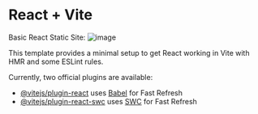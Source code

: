 # React + Vite
Basic React Static Site:
![image](https://github.com/Pritam-kumar1/React-Vite/assets/43674653/c88ea332-d7bb-434f-adb4-372929dfe419)



This template provides a minimal setup to get React working in Vite with HMR and some ESLint rules.

Currently, two official plugins are available:

- [@vitejs/plugin-react](https://github.com/vitejs/vite-plugin-react/blob/main/packages/plugin-react/README.md) uses [Babel](https://babeljs.io/) for Fast Refresh
- [@vitejs/plugin-react-swc](https://github.com/vitejs/vite-plugin-react-swc) uses [SWC](https://swc.rs/) for Fast Refresh
